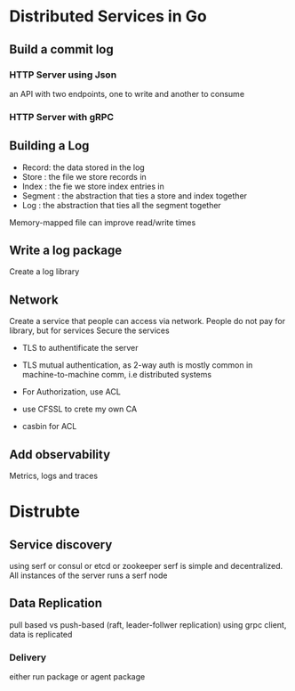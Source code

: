 # Distributed Services in Go

## Build a commit log

### HTTP Server using Json
an API with two endpoints, 
one to write and another to consume

### HTTP Server with gRPC

## Building a Log

- Record: the data stored in the log
- Store : the file we store records in
- Index : the fie we store index entries in
- Segment : the abstraction that ties a store and index together
- Log : the abstraction that ties all the segment together

Memory-mapped file can improve read/write times


## Write a log package
Create a log library

## Network
Create a service that people can access via network. People do not pay for library, but for services
Secure the services
- TLS to authentificate the server
- TLS mutual authentication, as 2-way auth is mostly common in machine-to-machine comm, i.e distributed systems

- For Authorization, use ACL

- use CFSSL to crete my own CA
- casbin for ACL

## Add observability
Metrics, logs and traces

# Distrubte

## Service discovery
using serf or consul or etcd or zookeeper
serf is simple and decentralized.
All instances of the server runs a serf node
## Data Replication
pull based vs push-based (raft, leader-follwer replication)
using grpc client, data is replicated
### Delivery
either run package or agent package